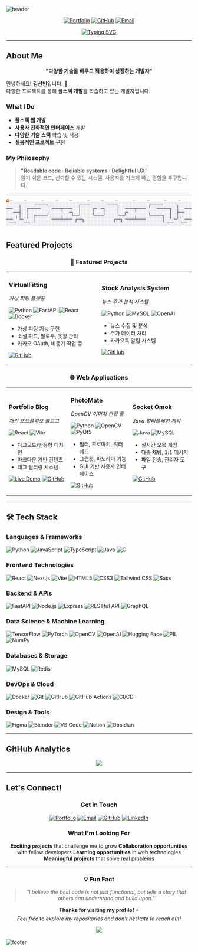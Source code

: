 <!-- 헤더 배너 -->
![header](https://capsule-render.vercel.app/api?type=waving&color=0:7F7FD5,50:86A8E7,100:91EAE4&height=280&section=header&text=SeonBin%20Kim&fontSize=52&fontColor=ffffff&desc=Full-Stack%20Developer%20%C2%B7%20Problem%20Solver%20%C2%B7%20Continuous%20Learner&descSize=18&descAlign=50&descAlignY=70)

<div align="center">

[![Portfolio](https://img.shields.io/badge/Portfolio-FF6B6B?style=for-the-badge&logo=firefox&logoColor=white)](https://toran1678.github.io/my-blog/)
[![GitHub](https://img.shields.io/badge/GitHub-181717?style=for-the-badge&logo=github&logoColor=white)](https://github.com/toran1678?tab=repositories)
[![Email](https://img.shields.io/badge/Email-D14836?style=for-the-badge&logo=gmail&logoColor=white)](mailto:toran16784@gmail.com)

</div>

<div align="center">
  <a href="https://readme-typing-svg.demolab.com">
    <img
      src="https://readme-typing-svg.demolab.com/?font=Fira+Code&weight=600&pause=1500&center=true&vCenter=true&width=600&lines=Full-Stack+Developer;Problem+Solver;Creating+Digital+Experiences;FastAPI+%26+React+%26+Docker&v=2"
      alt="Typing SVG"
    />
  </a>
</div>

---

## About Me

<div align="center">

**"다양한 기술을 배우고 적용하며 성장하는 개발자"**

</div>

안녕하세요! **김선빈**입니다. 👋  
다양한 프로젝트를 통해 **풀스택 개발**을 학습하고 있는 개발자입니다.

### What I Do
- **풀스택 웹 개발**
- **사용자 친화적인 인터페이스** 개발
- **다양한 기술 스택** 학습 및 적용
- **실용적인 프로젝트** 구현

### My Philosophy
> **"Readable code · Reliable systems · Delightful UX"**  
> 읽기 쉬운 코드, 신뢰할 수 있는 시스템, 사용자를 기쁘게 하는 경험을 추구합니다.  

---

<picture>
    <source media="(prefers-color-scheme: dark)" srcset="https://raw.githubusercontent.com/toran1678/toran1678/output/pacman-contribution-graph-dark.svg">
    <source media="(prefers-color-scheme: light)" srcset="https://raw.githubusercontent.com/toran1678/toran1678/output/pacman-contribution-graph.svg">
    <img alt=" " src="https://raw.githubusercontent.com/toran1678/toran1678/output/pacman-contribution-graph.svg">
</picture>

<div align="center">
<!-- <img src="https://raw.githubusercontent.com/toran1678/toran1678/output/snake.svg" alt="Snake animation" /> -->
</div>

## Featured Projects

<div align="center">

### 💎 **Featured Projects**

</div>

<div align="center">

<table>
<tr>
<td width="50%">

### **VirtualFitting**
*가상 피팅 플랫폼*

![Python](https://img.shields.io/badge/Python-3776AB?style=flat&logo=python&logoColor=white)
![FastAPI](https://img.shields.io/badge/FastAPI-009688?style=flat&logo=fastapi&logoColor=white)
![React](https://img.shields.io/badge/React-20232A?style=flat&logo=react&logoColor=61DAFB)
![Docker](https://img.shields.io/badge/Docker-2496ED?style=flat&logo=docker&logoColor=white)

- 가상 피팅 기능 구현
- 소셜 피드, 팔로우, 옷장 관리
- 카카오 OAuth, 비동기 작업 큐

[![GitHub](https://img.shields.io/badge/View_on_GitHub-181717?style=for-the-badge&logo=github&logoColor=white)](https://github.com/toran1678/VirtualFitting)

</td>
<td width="50%">

### **Stock Analysis System**
*뉴스·주가 분석 시스템*

![Python](https://img.shields.io/badge/Python-3776AB?style=flat&logo=python&logoColor=white)
![MySQL](https://img.shields.io/badge/MySQL-4479A1?style=flat&logo=mysql&logoColor=white)
![OpenAI](https://img.shields.io/badge/OpenAI-412991?style=flat&logo=openai&logoColor=white)

- 뉴스 수집 및 분석
- 주가 데이터 처리
- 카카오톡 알림 시스템

[![GitHub](https://img.shields.io/badge/View_on_GitHub-181717?style=for-the-badge&logo=github&logoColor=white)](https://github.com/toran1678/news-stock-analysis-system)

</td>
</tr>
</table>

</div>

<div align="center">

### 🌐 **Web Applications**

</div>

<div align="center">

<table>
<tr>
<td width="33%">

### **Portfolio Blog**
*개인 포트폴리오 블로그*

![React](https://img.shields.io/badge/React-20232A?style=flat&logo=react&logoColor=61DAFB)
![Vite](https://img.shields.io/badge/Vite-646CFF?style=flat&logo=vite&logoColor=white)

- 다크모드/반응형 디자인
- 마크다운 기반 컨텐츠
- 태그 필터링 시스템

[![Live Demo](https://img.shields.io/badge/Live_Demo-FF6B6B?style=for-the-badge&logo=firefox&logoColor=white)](https://toran1678.github.io)
[![GitHub](https://img.shields.io/badge/GitHub-181717?style=for-the-badge&logo=github&logoColor=white)](https://github.com/toran1678/my-blog)

</td>
<td width="33%">

### **PhotoMate**
*OpenCV 이미지 편집 툴*

![Python](https://img.shields.io/badge/Python-3776AB?style=flat&logo=python&logoColor=white)
![OpenCV](https://img.shields.io/badge/OpenCV-5C3EE8?style=flat&logo=opencv&logoColor=white)
![PyQt5](https://img.shields.io/badge/PyQt5-41CD52?style=flat&logo=qt&logoColor=white)

- 필터, 크로마키, 워터쉐드
- 그랩컷, 파노라마 기능
- GUI 기반 사용자 인터페이스

[![GitHub](https://img.shields.io/badge/View_on_GitHub-181717?style=for-the-badge&logo=github&logoColor=white)](https://github.com/toran1678/PhotoMate)

</td>
<td width="33%">

### **Socket Omok**
*Java 멀티플레이 게임*

![Java](https://img.shields.io/badge/Java-ED8B00?style=flat&logo=openjdk&logoColor=white)
![MySQL](https://img.shields.io/badge/MySQL-4479A1?style=flat&logo=mysql&logoColor=white)

- 실시간 오목 게임
- 다중 채팅, 1:1 메시지
- 파일 전송, 관리자 도구

[![GitHub](https://img.shields.io/badge/View_on_GitHub-181717?style=for-the-badge&logo=github&logoColor=white)](https://github.com/toran1678/Java-Socket-Omok)

</td>
</tr>
</table>

</div>

---

## 🛠️ Tech Stack

<div align="left">

### **Languages & Frameworks**

![Python](https://img.shields.io/badge/Python-3776AB?style=for-the-badge&logo=python&logoColor=white)
![JavaScript](https://img.shields.io/badge/JavaScript-F7DF1E?style=for-the-badge&logo=javascript&logoColor=black)
![TypeScript](https://img.shields.io/badge/TypeScript-3178C6?style=for-the-badge&logo=typescript&logoColor=white)
![Java](https://img.shields.io/badge/Java-ED8B00?style=for-the-badge&logo=openjdk&logoColor=white)
![C](https://img.shields.io/badge/C-A8B9CC?style=for-the-badge&logo=c&logoColor=white)

### **Frontend Technologies**

![React](https://img.shields.io/badge/React-20232A?style=for-the-badge&logo=react&logoColor=61DAFB)
![Next.js](https://img.shields.io/badge/Next.js-000000?style=for-the-badge&logo=nextdotjs&logoColor=white)
![Vite](https://img.shields.io/badge/Vite-646CFF?style=for-the-badge&logo=vite&logoColor=white)
![HTML5](https://img.shields.io/badge/HTML5-E34F26?style=for-the-badge&logo=html5&logoColor=white)
![CSS3](https://img.shields.io/badge/CSS3-1572B6?style=for-the-badge&logo=css3&logoColor=white)
![Tailwind CSS](https://img.shields.io/badge/Tailwind_CSS-06B6D4?style=for-the-badge&logo=tailwindcss&logoColor=white)
![Sass](https://img.shields.io/badge/Sass-CC6699?style=for-the-badge&logo=sass&logoColor=white)

### **Backend & APIs**

![FastAPI](https://img.shields.io/badge/FastAPI-009688?style=for-the-badge&logo=fastapi&logoColor=white)
![Node.js](https://img.shields.io/badge/Node.js-339933?style=for-the-badge&logo=nodedotjs&logoColor=white)
![Express](https://img.shields.io/badge/Express-000000?style=for-the-badge&logo=express&logoColor=white)
![RESTful API](https://img.shields.io/badge/RESTful_API-FE7A16?style=for-the-badge)
![GraphQL](https://img.shields.io/badge/GraphQL-E10098?style=for-the-badge&logo=graphql&logoColor=white)

### **Data Science & Machine Learning**

![TensorFlow](https://img.shields.io/badge/TensorFlow-FF6F00?style=for-the-badge&logo=tensorflow&logoColor=white)
![PyTorch](https://img.shields.io/badge/PyTorch-EE4C2C?style=for-the-badge&logo=pytorch&logoColor=white)
![OpenCV](https://img.shields.io/badge/OpenCV-5C3EE8?style=for-the-badge&logo=opencv&logoColor=white)
![OpenAI](https://img.shields.io/badge/OpenAI-412991?style=for-the-badge&logo=openai&logoColor=white)
![Hugging Face](https://img.shields.io/badge/Hugging_Face-FF6B6B?style=for-the-badge&logo=huggingface&logoColor=white)
![PIL](https://img.shields.io/badge/PIL-FF6B6B?style=for-the-badge&logo=python&logoColor=white)
![NumPy](https://img.shields.io/badge/NumPy-013243?style=for-the-badge&logo=numpy&logoColor=white)

### **Databases & Storage**

![MySQL](https://img.shields.io/badge/MySQL-4479A1?style=for-the-badge&logo=mysql&logoColor=white)
![Redis](https://img.shields.io/badge/Redis-DC382D?style=for-the-badge&logo=redis&logoColor=white)
<!-- ![MongoDB](https://img.shields.io/badge/MongoDB-4EA94B?style=for-the-badge&logo=mongodb&logoColor=white -->

### **DevOps & Cloud**

![Docker](https://img.shields.io/badge/Docker-2496ED?style=for-the-badge&logo=docker&logoColor=white)
![Git](https://img.shields.io/badge/Git-F05032?style=for-the-badge&logo=git&logoColor=white)
![GitHub](https://img.shields.io/badge/GitHub-181717?style=for-the-badge&logo=github&logoColor=white)
![GitHub Actions](https://img.shields.io/badge/GitHub_Actions-2088FF?style=for-the-badge&logo=githubactions&logoColor=white)
![CI/CD](https://img.shields.io/badge/CI/CD-0A66C2?style=for-the-badge)

### **Design & Tools**

![Figma](https://img.shields.io/badge/Figma-F24E1E?style=for-the-badge&logo=figma&logoColor=white)
![Blender](https://img.shields.io/badge/Blender-F5792A?style=for-the-badge&logo=blender&logoColor=white)
![VS Code](https://img.shields.io/badge/VS_Code-007ACC?style=for-the-badge&logo=visualstudiocode&logoColor=white)
![Notion](https://img.shields.io/badge/Notion-000000?style=for-the-badge&logo=notion&logoColor=white)
![Obsidian](https://img.shields.io/badge/Obsidian-7C3AED?style=for-the-badge&logo=obsidian&logoColor=white)

</div>

---

## GitHub Analytics

<div align="center">

<!-- ### **Coding Activity**

<img src="https://github-readme-stats.vercel.app/api?username=toran1678&show_icons=true&theme=radical&hide_border=true&bg_color=0D1117&title_color=58A6FF&text_color=C9D1D9&icon_color=58A6FF" height="180" /> -->

<img src="https://github-readme-stats.vercel.app/api/top-langs/?username=toran1678&layout=compact&theme=radical&hide_border=true&bg_color=0D1117&title_color=58A6FF&text_color=C9D1D9&icon_color=58A6FF" height="180" />

</div>

---

## Let's Connect!

<div align="center">

### **Get in Touch**

[![Portfolio](https://img.shields.io/badge/Portfolio-FF6B6B?style=for-the-badge&logo=firefox&logoColor=white)](https://toran1678.github.io/my-blog/)
[![Email](https://img.shields.io/badge/Email-D14836?style=for-the-badge&logo=gmail&logoColor=white)](mailto:toran16784@gmail.com)
[![GitHub](https://img.shields.io/badge/GitHub-181717?style=for-the-badge&logo=github&logoColor=white)](https://github.com/toran1678)
[![LinkedIn](https://img.shields.io/badge/LinkedIn-0077B5?style=for-the-badge&logo=linkedin&logoColor=white)](https://linkedin.com/in/toran1678)

### **What I'm Looking For**

**Exciting projects** that challenge me to grow
**Collaboration opportunities** with fellow developers
**Learning opportunities** in web technologies
**Meaningful projects** that solve real problems

</div>

---

<div align="center">

### 💡 **Fun Fact**
> *"I believe the best code is not just functional, but tells a story that others can understand and build upon."*

**Thanks for visiting my profile!** ⭐  
*Feel free to explore my repositories and don't hesitate to reach out!*

</div>

<div align="center">
  <img src="https://hitscounter.dev/api/hit?url=https%3A%2F%2Fgithub.com%2Ftoran1678&label=Visitor&icon=github&color=%236ea8fe&message=&style=flat&tz=UTC">
</div>

<!-- 푸터 배너 -->
![footer](https://capsule-render.vercel.app/api?type=waving&color=0:91EAE4,50:86A8E7,100:7F7FD5&height=120&section=footer)
